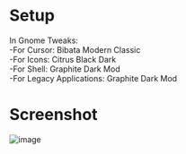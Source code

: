 # Setup
In Gnome Tweaks:<br>
-For Cursor: Bibata Modern Classic<br>
-For Icons: Citrus Black Dark<br>
-For Shell: Graphite Dark Mod<br>
-For Legacy Applications: Graphite Dark Mod<br>

# Screenshot
![image](https://github.com/user-attachments/assets/43bcba4a-f360-43c9-bb54-5613ebc6ad4b)
